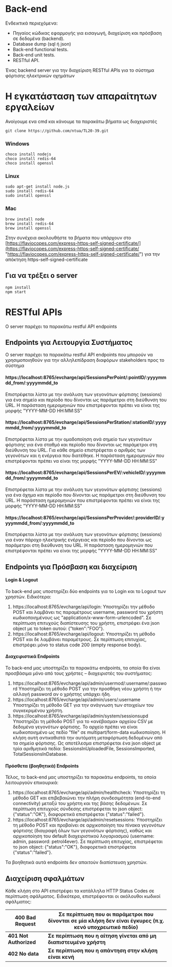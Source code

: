 # Back-end

Ενδεικτικά περιεχόμενα:

- Πηγαίος κώδικας εφαρμογής για εισαγωγή, διαχείριση και
  πρόσβαση σε δεδομένα (backend).
- Database dump (sql ή json)
- Back-end functional tests.
- Back-end unit tests.
- RESTful API.


Ένας backend server για την διαχείριση RESTful APIs για το σύστημα φόρτισης ηλεκτρικών οχημάτων 
# Η εγκατάσταση των απαραίτητων εργαλείων
Ανοίγουμε ενα cmd και κάνουμε τα παρακάτω βήματα ως διαχειριστές

    git clone https://github.com/ntua/TL20-39.git



### Windows 



    choco install nodejs
    choco install redis-64
    choco install openssl


### Linux


    sudo apt-get install node.js
    sudo install redis-64
    sudo install openssl

   
### Mac

    brew install node
    brew install redis-64
    brew install openssl

 Στην συνέχεια ακολουθήστε τα βήματα που υπάρχουν στο [https://flaviocopes.com/express-https-self-signed-certificate/](https://flaviocopes.com/express-https-self-signed-certificate/ "https://flaviocopes.com/express-https-self-signed-certificate/") για την απόκτηση https-self-signed-certificate

## Για να τρέξει ο server

    npm install
    npm start

# RESTful APIs
O server παρέχει τα παρακάτω restful API endpoints 
## Endpoints για Λειτουργία Συστήματος
O server παρέχει τα παρακάτω restful API endpoints που μπορούν να χρησιμοποιηθούν για την αλληλεπίδραση διαφόρων stakeholders προς το σύστημα
#### https://localhost:8765/evcharge/api/SessionsPerPoint/:pointID/:yyyymmdd_from/:yyyymmdd_to
 Επιστρέφεται λίστα με την ανάλυση των γεγονότων φόρτισης (sessions) για ένα σημείο και περίοδο που δίνονται ως παράμετροι στη διεύθυνση του URL. Η παράσταση ημερομηνιών που επιστρέφονται πρέπει να είναι της μορφής "YYYY-MM-DD HH:MM:SS"
#### https://localhost:8765/evcharge/api/SessionsPerStation/:stationID/:yyyymmdd_from/:yyyymmdd_to 
 Επιστρέφεται λίστα με την ομαδοποίηση ανά σημείο των γεγονότων φόρτισης για ένα σταθμό και περίοδο που δίνονται ως παράμετροι στη διεύθυνση του URL. Για κάθε σημείο επιστρέφεται ο αριθμός των γεγονότων και η ενέργεια που διατέθηκε. Η παράσταση ημερομηνιών που επιστρέφονται πρέπει να είναι της μορφής "YYYY-MM-DD HH:MM:SS"
####  https://localhost:8765/evcharge/api/SessionsPerEV/:vehicleID/:yyyymmdd_from/:yyyymmdd_to 
Επιστρέφεται λίστα με την ανάλυση των γεγονότων φόρτισης (sessions) για ένα όχημα και περίοδο που δίνονται ως παράμετροι στη διεύθυνση του URL. Η παράσταση ημερομηνιών που επιστρέφονται πρέπει να είναι της μορφής "YYYY-MM-DD HH:MM:SS"
#### https://localhost:8765/evcharge/api/SessionsPerProvider/:providerID/:yyyymmdd_from/:yyyymmdd_to 
Επιστρέφεται λίστα με την ανάλυση των γεγονότων φόρτισης (sessions) για έναν πάροχο ηλεκτρικής ενέργειας και περίοδο που δίνονται ως παράμετροι στη διεύθυνση του URL. Η παράσταση ημερομηνιών που επιστρέφονται πρέπει να είναι της μορφής "YYYY-MM-DD HH:MM:SS"

## Endpoints για Πρόσβαση και διαχείριση

#### Login & Logout 
Το back-end μας υποστηρίζει δύο endpoints για το Login και το Logout των χρηστών. Ειδικότερα: 
1. https://localhost:8765/evcharge/api/login: Υποστηρίζει την μέθοδο POST και λαμβάνει τις παραμέτρους username, password του χρήστη κωδικοποιημένους ως "application/x-www-form-urlencoded". Σε περίπτωση επιτυχούς διαπίστευσης του χρήστη, επιστρέφει ένα json object με το token αυτού: {"token":"FOO"}. 
2.  https://localhost:8765/evcharge/api/logout: Υποστηρίζει τη μέθοδο POST και δε λαμβάνει παραμέτρους. Σε περίπτωση επιτυχίας, επιστρέφει μόνο το status code 200 (empty response body). 
#### Διαχειριστικά Endpoints 

Το back-end μας υποστηρίζει τα παρακάτω endpoints, τα οποία θα είναι προσβάσιμα μόνο από τους χρήστες – διαχειριστές του συστήματος: 

1. https://localhost:8765/evcharge/api/admin/usermod/:username/:password Υποστηρίζει τη μέθοδο POST για την προσθήκη νέου χρήστη ή την αλλαγή password αν ο χρήστης υπάρχει ήδη.
2. https://localhost:8765/evcharge/api/admin/users/:username 
Υποστηρίζει τη μέθοδο GET για την ανάγνωση των στοιχείων του συγκεκριμένου χρήστη. 
3. https://localhost:8765/evcharge/api/admin/system/sessionsupd 
Υποστηρίζει τη μέθοδο POST για το «ανέβασμα» αρχείου CSV με δεδομένα γεγονότων φόρτισης. Το αρχείο πρέπει να είναι κωδικοποιημένο ως πεδίο "file" σε multipart/form-data κωδικοποίηση. 
Η κλήση αυτή αντικαθιστά την αυτόματη μεταφόρτωση δεδομένων από τα σημεία φόρτισης. Ως αποτέλεσμα επιστρέφεται ένα json object με τρία αριθμητικά πεδία: SessionsInUploadedFile, SessionsImported, TotalSessionsInDatabase.

#### Πρόσθετα (βοηθητικά) Endpoints 
Τέλος, το back-end μας υποστηρίζει τα παρακάτω endpoints, τα οποία λειτουργούν επικουρικά:
1. https://localhost:8765/evcharge/api/admin/healthcheck: 
Υποστηρίζει τη μέθοδο GET και επιβεβαιώνει την πλήρη συνδεσιμότητα (end-to-end connectivity) μεταξύ του χρήστη και της βάσης δεδομένων. Σε περίπτωση επιτυχούς σύνδεσης επιστρέφεται το json object: {"status":"OK"}, διαφορετικά επιστρέφεται {"status":"failed"}. 
2.  https://localhost:8765/evcharge/api/admin/resetsessions: 
Υποστηρίζει τη μέθοδο POST και προβαίνει σε αρχικοποίηση του πίνακα γεγονότων φόρτισης (διαγραφή όλων των γεγονότων φόρτισης), καθώς και αρχικοποίηση του default διαχειριστικού λογαριασμού (username: admin, password: petrol4ever). Σε περίπτωση επιτυχίας, επιστρέφεται το json object: {"status":"OK"}, διαφορετικά επιστρέφεται {"status":"failed"}. 

Τα βοηθητικά αυτά endpoints δεν απαιτούν διαπίστευση χρηστών.

## Διαχείριση σφαλμάτων 
Κάθε κλήση στο API επιστρέφει τα κατάλληλα HTTP Status Codes σε περίπτωση σφάλματος. Ειδικότερα, επιστρέφονται οι ακόλουθοι κωδικοί σφάλματος:

|**400 Bad Request**  |**Σε περίπτωση που οι παράμετροι που δίνονται σε μία κλήση δεν είναι έγκυρες (π.χ. κενό υποχρεωτικό πεδίο)**  |
|--|--|
| **401 Not Authorized** | **Σε περίπτωση που η αίτηση γίνεται από μη διαπιστευμένο χρήστη** |
| **402 No data** |**Σε περίπτωση που η απάντηση στην κλήση είναι κενή**  |
